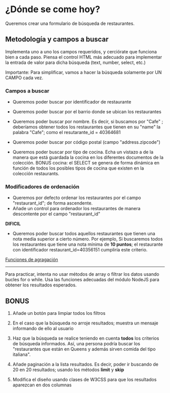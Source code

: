 # ¿Dónde se come hoy?

Queremos crear una formulario de búsqueda de restaurantes.

## Metodología y campos a buscar
Implementa uno a uno los campos requeridos, y cerciórate que funciona bien a cada paso. Piensa el control HTML más adecuado para implementar la entrada de valor para dicha búsqueda (text, number, select, etc.)

Importante: Para simplificar, vamos a hacer la búsqueda solamente por UN CAMPO cada vez.

### Campos a buscar

* Queremos poder buscar por identificador de restaurante

* Queremos poder buscar por el barrio donde se ubican los restaurantes

* Queremos poder buscar por nombre. Es decir, si buscamos por "Cafe" ; deberíamos obtener todos los restaurantes que tienen en su "name" la palabra "Cafe"; como el resutarante_id = 40364681

* Queremos poder buscar por código postal (campo "address.zipcode")

* Queremos poder buscar por tipo de cocina. Echa un vistazo a de la manera que está guardada la cocina en los diferentes documentos de la colección. BONUS cocina: el SELECT se genera de forma dinámica en función de todos los posibles tipos de cocina que existen en la colección restaurants.

### Modificadores de ordenación

* Queremos por defecto ordenar los restaurantes por el campo "restaurant_id"; de forma ascendente. 
* Añade un control para ordenador los restaurantes de manera descontente por el campo "restaurant_id"

**DIFICIL**

* Queremos poder buscar todos aquellos restaurantes que tienen una nota media superior a cierto número. Por ejemplo, Si buscaremos todos los restaurantes que tiene una nota mínima de **10 puntos**; el restaurante con identificador restaurant_id=40356151 cumpliría este criterio.

[Funciones de agragación](https://docs.mongodb.com/manual/reference/operator/aggregation/avg/)

-----

Para practicar, intenta no usar métodos de array o filtrar los datos usando bucles for o while. Usa las funciones adecuadas del módulo NodeJS para obtener los resultados esperados.

## BONUS

1. Añade un botón para limpiar todos los filtros

2. En el caso que la búsqueda no arroje resultados; muestra un mensaje informando de ello al usuario

3. Haz que la búsqueda se realice teniendo en cuenta **todos** los criterios de búsqueda informados. Así, una persona podría buscar los "restaurantes que están en Queens y además sirven comida del tipo italiana".

4. Añade paginación a la lista resultados. Es decir, poder ir buscando de 20 en 20 resultados; usando los métodos __limit__ y __skip__

5. Modifica el diseño usando clases de W3CSS para que los resultados aparezcan en dos columnas
